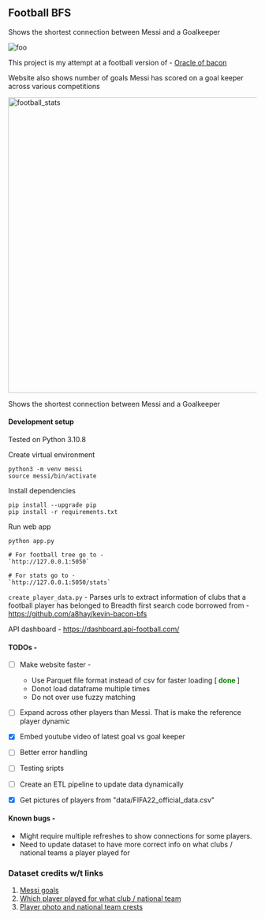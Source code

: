 
## Football BFS


Shows the shortest connection between Messi and a Goalkeeper


<!-- <img width="700" alt="football_bfs_tree" src="https://user-images.githubusercontent.com/34306898/208472128-bc3f5936-6a86-485f-aacc-8937f16a9496.png"> -->


![foo](https://user-images.githubusercontent.com/34306898/208893256-4db177c8-2855-489b-9a26-de8597549476.gif)



This project is my attempt at a football version of - [Oracle of bacon](https://oracleofbacon.org/movielinks.php) 



 Website also shows number of goals Messi has scored on a goal keeper across various competitions

<img width="600" alt="football_stats" src="https://user-images.githubusercontent.com/34306898/208269586-0ca92a35-b229-4a95-a81b-1acb636b47df.png">


Shows the shortest connection between Messi and a Goalkeeper

#### Development setup

Tested on Python 3.10.8

Create virtual environment 
```
python3 -m venv messi
source messi/bin/activate
```

Install dependencies
```
pip install --upgrade pip
pip install -r requirements.txt
```

Run web app
```
python app.py

# For football tree go to - 
`http://127.0.0.1:5050`

# For stats go to - 
`http://127.0.0.1:5050/stats`
```

`create_player_data.py` - Parses urls to extract information of clubs that a football player has belonged to
Breadth first search code borrowed from - https://github.com/a8hay/kevin-bacon-bfs

API dashboard - https://dashboard.api-football.com/

#### TODOs -

- [ ] Make website faster - 
    - Use Parquet file format instead of csv for faster loading [<b style='color:green'> done </b>]
    - Donot load dataframe multiple times
    - Do not over use fuzzy matching
- [ ] Expand across other players than Messi. That is make the reference player dynamic 
- [x] Embed youtube video of latest goal vs goal keeper
- [ ] Better error handling 
- [ ] Testing sripts
- [ ] Create an ETL pipeline to update data dynamically
- [x] Get pictures of players from "data/FIFA22_official_data.csv"


#### Known bugs -
- Might require multiple refreshes to show connections for some players. 
- Need to update dataset to have more correct info on what clubs / national teams a player played for

### Dataset credits w/t links

1. [Messi goals](https://fbref.com/en/players/d70ce98e/goallogs/all_comps/Lionel-Messi-Goal-Log#goallogs_goals)
2. [Which player played for what club / national team](https://sofifa.com/)
2. [Player photo and national team crests](https://www.kaggle.com/datasets/stefanoleone992/fifa-22-complete-player-dataset)


